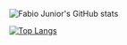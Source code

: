![Fabio Junior's GitHub stats](https://github-readme-stats.vercel.app/api?username=fabioo-junioor&show_icons=true&theme=gotham&card_width=1)

[![Top Langs](https://github-readme-stats.vercel.app/api/top-langs/?username=fabioo-junioor&layout=compact&card_width=1)](https://github.com/anuraghazra/github-readme-stats)
